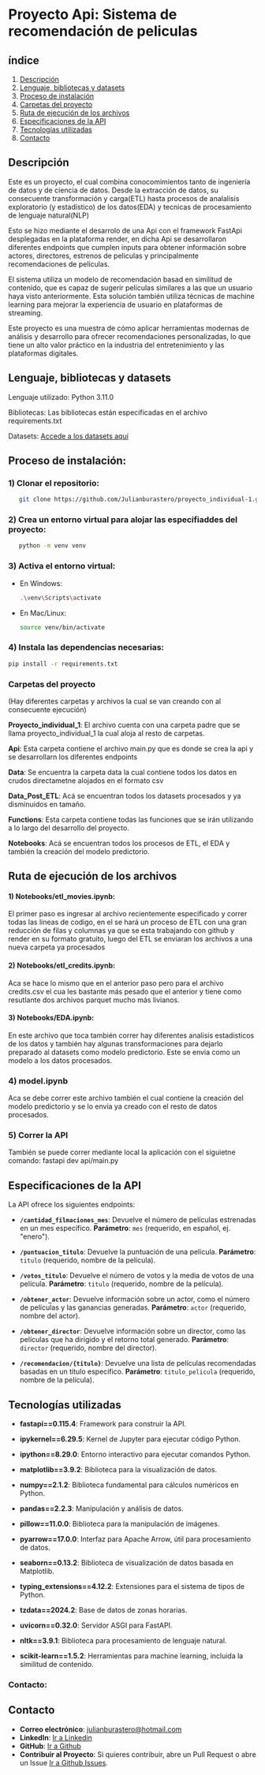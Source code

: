 # Proyecto Api: Sistema de recomendación de peliculas

## índice

1. [Descripción](#descripción)
2. [Lenguaje, bibliotecas y datasets](#lenguaje-bibliotecas-y-datasets)
3. [Proceso de instalación](#proceso-de-instalación)
4. [Carpetas del proyecto](#carpetas-del-proyecto)
5. [Ruta de ejecución de los archivos](#ruta-de-ejecución-de-los-archivos)
6. [Especificaciones de la API](#especificaciones-de-la-api)
7. [Tecnologías utilizadas](#tecnologías-utilizadas)
8. [Contacto](#contacto)


## Descripción

Este es un proyecto, el cual combina conocomimientos tanto de ingeniería de datos y de ciencia de datos. Desde la extracción de datos, su consecuente transformación y carga(ETL) hasta procesos de analalisis exploratorio (y estadístico) de los datos(EDA) y tecnicas de procesamiento de lenguaje natural(NLP)

Esto se hizo mediante el desarrolo de una Api con el framework FastApi desplegadas en la plataforma render, en dicha Api se desarrollaron diferentes endpoints que cumplen inputs para obtener información sobre actores, directores, estrenos de peliculas y principalmente recomendaciones de películas.

El sistema utiliza un modelo de recomendación basad en similitud de contenido, que es capaz de sugerir películas similares a las que un usuario haya visto anteriormente. Esta solución también utiliza técnicas de machine learning para mejorar la experiencia de usuario en plataformas de streaming.

Este proyecto es una muestra de cómo aplicar herramientas modernas de análisis y desarrollo para ofrecer recomendaciones personalizadas, lo que tiene un alto valor práctico en la industria del entretenimiento y las plataformas digitales.

## Lenguaje, bibliotecas y datasets

Lenguaje utilizado: Python 3.11.0

Bibliotecas: Las bibliotecas están especificadas en el archivo requirements.txt

Datasets: [Accede a los datasets aquí](https://drive.google.com/drive/folders/1X_LdCoGTHJDbD28_dJTxaD4fVuQC9Wt5)

## Proceso de instalación:

### 1) Clonar el repositorio:

```bash
   git clone https://github.com/Julianburastero/proyecto_individual-1.git
```

### 2) Crea un entorno virtual para alojar las especifiaddes del proyecto:

```bash
   python -m venv venv
```

### 3) Activa el entorno virtual:
   - En Windows:
     ```bash
     .\venv\Scripts\activate
     ```
   - En Mac/Linux:
     ```bash
     source venv/bin/activate
     ```

### 4) Instala las dependencias necesarias:
   ```bash
   pip install -r requirements.txt
   ```

### Carpetas del proyecto

(Hay diferentes carpetas y archivos la cual se van creando con al consecuente ejecución)

**Proyecto_individual_1**: El archivo cuenta con una carpeta padre que se llama proyecto_individual_1 la cual aloja al resto de carpetas.

**Api**: Esta carpeta contiene el archivo main.py que es donde se crea la api y se desarrollarn los diferentes endpoints

**Data**: Se encuentra la carpeta data la cual contiene todos los datos en crudos directametne alojados en el formato csv

**Data_Post_ETL**: Acá se encuentran todos los datasets procesados y ya disminuidos en tamaño.

**Functions**: Esta carpeta contiene todas las funciones que se irán utilizando a lo largo del desarrollo del proyecto.

**Notebooks**: Acá se encuentran todos los procesos de ETL, el EDA y también la creación del modelo predictorio.

## Ruta de ejecución de los archivos

#### 1) Notebooks/etl_movies.ipynb:

El primer paso es ingresar al archivo recientemente especificado y correr todas las lineas de codigo, en el se hará un proceso de ETL con una gran reducción de filas y columnas ya que se esta trabajando con github y render en su formato gratuito, luego del ETL se enviaran los archivos a una nueva carpeta ya procesados

#### 2) Notebooks/etl_credits.ipynb:

Aca se hace lo mismo que en el anterior paso pero para el archivo credits.csv el cua les bastante más pesado que el anterior y tiene como resutlante dos archivos parquet mucho más livianos.

#### 3) Notebooks/EDA.ipynb:

En este archivo que toca también correr hay diferentes analisis estadisticos de los datos y también hay algunas transformaciones para dejarlo preparado al datasets como modelo predictorio. Este se envia como un modelo a los datos procesados.

### 4) model.ipynb

Aca se debe correr este archivo también el cual contiene la creación del modelo predictorio y se lo envia ya creado con el resto de datos procesados.

### 5) Correr la API

También se puede correr mediante local la aplicación con el siguietne comando:
fastapi dev api/main.py

## Especificaciones de la API

La API ofrece los siguientes endpoints:

- **`/cantidad_filmaciones_mes`**:
  Devuelve el número de películas estrenadas en un mes específico.
  **Parámetro**: `mes` (requerido, en español, ej. "enero").

- **`/puntuacion_titulo`**:
  Devuelve la puntuación de una película.
  **Parámetro**: `titulo` (requerido, nombre de la película).

- **`/votos_titulo`**:
  Devuelve el número de votos y la media de votos de una película.
  **Parámetro**: `titulo` (requerido, nombre de la película).

- **`/obtener_actor`**:
  Devuelve información sobre un actor, como el número de películas y las ganancias generadas.
  **Parámetro**: `actor` (requerido, nombre del actor).

- **`/obtener_director`**:
  Devuelve información sobre un director, como las películas que ha dirigido y el retorno total generado.
  **Parámetro**: `director` (requerido, nombre del director).

- **`/recomendacion/{titulo}`**:
  Devuelve una lista de películas recomendadas basadas en un título específico.
  **Parámetro**: `titulo_pelicula` (requerido, nombre de la película).

## Tecnologías utilizadas

- **fastapi==0.115.4**: Framework para construir la API.

- **ipykernel==6.29.5**: Kernel de Jupyter para ejecutar código Python.

- **ipython==8.29.0**: Entorno interactivo para ejecutar comandos Python.

- **matplotlib==3.9.2**: Biblioteca para la visualización de datos.

- **numpy==2.1.2**: Biblioteca fundamental para cálculos numéricos en Python.

- **pandas==2.2.3**: Manipulación y análisis de datos.

- **pillow==11.0.0**: Biblioteca para la manipulación de imágenes.

- **pyarrow==17.0.0**: Interfaz para Apache Arrow, útil para procesamiento de datos.

- **seaborn==0.13.2**: Biblioteca de visualización de datos basada en Matplotlib.

- **typing_extensions==4.12.2**: Extensiones para el sistema de tipos de Python.

- **tzdata==2024.2**: Base de datos de zonas horarias.

- **uvicorn==0.32.0**: Servidor ASGI para FastAPI.

- **nltk==3.9.1**: Biblioteca para procesamiento de lenguaje natural.

- **scikit-learn==1.5.2**: Herramientas para machine learning, incluida la similitud de contenido.

### Contacto:

## Contacto

- **Correo electrónico**: julianburastero@hotmail.com
- **LinkedIn**: [Ir a Linkedin](https://www.linkedin.com/in/julian-burastero-26058320b/)
- **GitHub**: [Ir a Github](https://github.com/Julianburastero)
- **Contribuir al Proyecto**: Si quieres contribuir, abre un Pull Request o abre un Issue [Ir a Github Issues](https://github.com/Julianburastero/proyecto_individual-1/issues).








